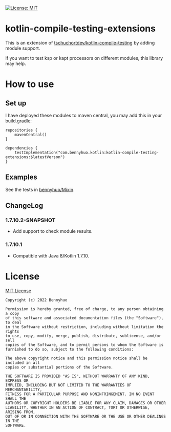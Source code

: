 [![License: MIT](https://img.shields.io/badge/License-MIT-yellow.svg)](LICENSE)


# kotlin-compile-testing-extensions

This is an extension of [tschuchortdev/kotlin-compile-testing](https://github.com/tschuchortdev/kotlin-compile-testing) by adding module support.

If you want to test ksp or kapt processors on different modules, this library may help.

# How to use

## Set up

I have deployed these modules to maven central, you may add this in your build.gradle: 
 
```
repositories {
    mavenCentral()
}

dependencies {
    testImplementation("com.bennyhuo.kotlin:kotlin-compile-testing-extensions:$latestVerson")
}
```

## Examples

See the tests in [bennyhuo/Mixin](https://github.com/bennyhuo/Mixin/tree/master/compiler/).

## ChangeLog

### 1.7.10.2-SNAPSHOT

* Add support to check module results.

### 1.7.10.1

* Compatible with Java 8/Kotlin 1.7.10.

# License

[MIT License](https://github.com/bennyhuo/kotlin-compile-testing-extensions/blob/master/LICENSE)

    Copyright (c) 2022 Bennyhuo
    
    Permission is hereby granted, free of charge, to any person obtaining a copy
    of this software and associated documentation files (the "Software"), to deal
    in the Software without restriction, including without limitation the rights
    to use, copy, modify, merge, publish, distribute, sublicense, and/or sell
    copies of the Software, and to permit persons to whom the Software is
    furnished to do so, subject to the following conditions:
    
    The above copyright notice and this permission notice shall be included in all
    copies or substantial portions of the Software.
    
    THE SOFTWARE IS PROVIDED "AS IS", WITHOUT WARRANTY OF ANY KIND, EXPRESS OR
    IMPLIED, INCLUDING BUT NOT LIMITED TO THE WARRANTIES OF MERCHANTABILITY,
    FITNESS FOR A PARTICULAR PURPOSE AND NONINFRINGEMENT. IN NO EVENT SHALL THE
    AUTHORS OR COPYRIGHT HOLDERS BE LIABLE FOR ANY CLAIM, DAMAGES OR OTHER
    LIABILITY, WHETHER IN AN ACTION OF CONTRACT, TORT OR OTHERWISE, ARISING FROM,
    OUT OF OR IN CONNECTION WITH THE SOFTWARE OR THE USE OR OTHER DEALINGS IN THE
    SOFTWARE.

